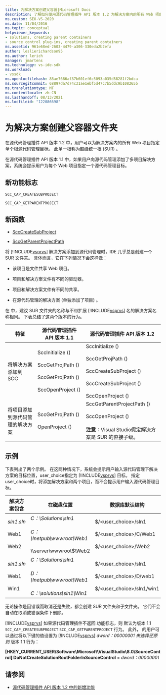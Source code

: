 ```yaml
---
title: 为解决方案创建父容器|Microsoft Docs
description: 了解如何使用源代码管理插件 API 版本 1.2 为解决方案内的所有 Web 项目指定单个根源代码管理目标。
ms.custom: SEO-VS-2020
ms.date: 11/04/2016
ms.topic: conceptual
helpviewer_keywords:
- solutions, creating parent containers
- source control plug-ins, creating parent containers
ms.assetid: 961e68ed-2603-4479-a306-330eda2b2efa
author: leslierichardson95
ms.author: lerich
manager: jmartens
ms.technology: vs-ide-sdk
ms.workload:
- vssdk
ms.openlocfilehash: 88ae7686af37b601ef6c5093a035d58281f2bdca
ms.sourcegitcommit: 68897da7d74c31ae1ebf5d47c7b5ddc9b108265b
ms.translationtype: MT
ms.contentlocale: zh-CN
ms.lasthandoff: 08/13/2021
ms.locfileid: "122086698"
---
```

# <a name="create-parent-container-folders-for-solutions"></a>为解决方案创建父容器文件夹
在源代码管理插件 API 版本 1.2 中，用户可以为解决方案内的所有 Web 项目指定单个根源代码管理目标。 此单一根称为超级统一根 (SUR) 。

 在源代码管理插件 API 版本 1.1 中，如果用户向源代码管理添加了多项目解决方案，系统会提示用户为每个 Web 项目指定一个源代码管理目标。

## <a name="new-capability-flags"></a>新功能标志
 `SCC_CAP_CREATESUBPROJECT`

 `SCC_CAP_GETPARENTPROJECT`

## <a name="new-functions"></a>新函数
- [SccCreateSubProject](../../extensibility/scccreatesubproject-function.md)

- [SccGetParentProjectPath](../../extensibility/sccgetparentprojectpath-function.md)

 将 [!INCLUDE[vsprvs](../../code-quality/includes/vsprvs_md.md)] 解决方案添加到源代码管理时，IDE 几乎总是创建一个 SUR 文件夹。 具体而言，它在下列情况下会这样做：

- 该项目是文件共享 Web 项目。

- 项目和解决方案文件有不同的驱动器。

- 项目和解决方案文件有不同的共享。

- 在源代码管理的解决方案 (单独添加了项目) 。

在 中，建议 SUR 文件夹的名称与不带扩展 [!INCLUDE[vsprvs](../../code-quality/includes/vsprvs_md.md)] 名的解决方案名称相同。 下表总结了这两个版本的行为。

|特征|源代码管理插件 API 版本 1.1|源代码管理插件 API 版本 1.2|
|-------------| - | - |
|将解决方案添加到 SCC|SccInitialize () <br /><br /> SccGetProjPath () <br /><br /> SccGetProjPath () <br /><br /> SccOpenProject () |SccInitialize () <br /><br /> SccGetProjPath () <br /><br /> SccCreateSubProject () <br /><br /> SccCreateSubProject () <br /><br /> SccOpenProject () |
|将项目添加到源代码管理的解决方案|SccGetProjPath () <br /><br /> OpenProject () |SccGetParentProjectPath () <br /><br /> SccOpenProject () <br /><br />  **注意**：Visual Studio假定解决方案是 SUR 的直接子级。  |

## <a name="examples"></a>示例
 下表列出了两个示例。 在这两种情况下，系统会提示用户输入源代码管理下解决方案的目标位置，user_choice指定为 [!INCLUDE[vsprvs](../../code-quality/includes/vsprvs_md.md)] 目标。  指定user_choice时，将添加解决方案和两个项目，而不会提示用户输入源代码管理目标。

|解决方案包含|在磁盘位置|数据库默认结构|
|-----------------------|-----------------------|--------------------------------|
|*sln1.sln*<br /><br /> Web1<br /><br /> Web2|*C：\Solutions\sln1*<br /><br /> *C：\Inetpub\wwwroot\Web1*<br /><br /> \\\server\wwwroot$\Web2|$/<user_choice>/sln1<br /><br /> $/<user_choice>/C/Web1<br /><br /> $/<user_choice>/Web2|
|*sln1.sln*<br /><br /> Web1<br /><br /> Win1|*C：\Solutions\sln1*<br /><br /> *D：\Inetpub\wwwroot\Web1*<br /><br /> *C：\solutions\sln1\Win1*|$/<user_choice>/sln1<br /><br /> $/<user_choice>/D/web1<br /><br /> $/<user_choice>/sln1/win1|

 无论操作是因错误而取消还是失败，都会创建 SUR 文件夹和子文件夹。 它们不会自动在取消或错误条件下删除。

 [!INCLUDE[vsprvs](../../code-quality/includes/vsprvs_md.md)] 如果源代码管理插件不返回 功能标志，则 默认为版本 1.1 `SCC_CAP_CREATESUBPROJECT` `SCC_CAP_GETPARENTPROJECT` 行为。 此外， 的用户可以通过将以下键的值设置为 [!INCLUDE[vsprvs](../../code-quality/includes/vsprvs_md.md)] *dword：00000001 来选择还原到* 版本 1.1 行为：

 **[HKEY_CURRENT_USER\Software\Microsoft\VisualStudio\8.0\SourceControl] DoNotCreateSolutionRootFolderInSourceControl**  = *dword：00000001*

## <a name="see-also"></a>请参阅
- [源代码管理插件 API 版本 1.2 中的新增功能](../../extensibility/internals/what-s-new-in-the-source-control-plug-in-api-version-1-2.md)
